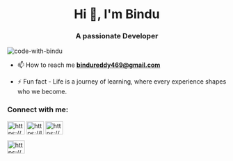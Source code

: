 <h1 align="center">Hi 👋, I'm Bindu</h1>
<h3 align="center">A passionate Developer</h3>

<p align="left"> <img src="https://komarev.com/ghpvc/?username=code-with-bindu&label=Profile%20views&color=0e75b6&style=flat" alt="code-with-bindu" /> </p>

- 📫 How to reach me **bindureddy469@gmail.com**

- ⚡ Fun fact - Life is a journey of learning, where every experience shapes who we become.


<h3 align="left">Connect with me:</h3>
<p align="left">
<a href="https://www.linkedin.com/in/hima-bindu-6abb10204/" target="blank"><img align="center" src="https://raw.githubusercontent.com/rahuldkjain/github-profile-readme-generator/master/src/images/icons/Social/linked-in-alt.svg" alt="https://www.linkedin.com/in/hima-bindu-6abb10204/" height="30" width="40" /></a>
<a href="https://leetcode.com/u/bindu_99/" target="blank"><img align="center" src="https://raw.githubusercontent.com/rahuldkjain/github-profile-readme-generator/master/src/images/icons/Social/leet-code.svg" alt="https://leetcode.com/u/bindu_99/" height="30" width="40" /></a>
<a href="https://www.hackerearth.com/@bindureddy469/" target="blank"><img align="center" src="https://raw.githubusercontent.com/rahuldkjain/github-profile-readme-generator/master/src/images/icons/Social/hackerearth.svg" alt="https://www.hackerearth.com/@bindureddy469/" height="30" width="40" /></a>
</p>
<a href="https://unstop.com/u/Hima_bindu99" target="blank"><img align="center" src="https://raw.githubusercontent.com/rahuldkjain/github-profile-readme-generator/master/src/images/icons/Social/unstop.svg" alt="https://unstop.com/u/Hima_bindu99" height="30" width="40" /></a>
</p>



